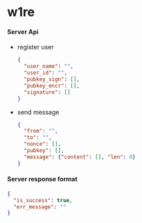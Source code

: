 # w1re

#### Server Api

* register user
  ```json
  {
    "user_name": "",
    "user_id": "",
    "pubkey_sign": [],
    "pubkey_encr": [],
    "signature": []
  }
  ```
* send message
  ```json
  {
    "from": "",
    "to": "",
    "nonce": [],
    "pubkey": [],
    "message": {"content": [], "len": 0}
  }
  ```

#### Server response format

```json 
{
  "is_success": true,
  "err_message": ""
}
```
